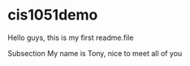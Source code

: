 # cis1051demo
Hello guys, this is my first readme.file

Subsection
My name is Tony, nice to meet all of you